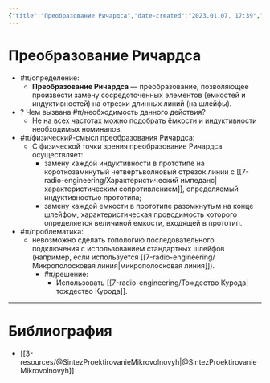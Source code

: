 ```yaml
---
{"title":"Преобразование Ричардса","date-created":"2023.01.07, 17:39","date-modified":"2023.01.07, 18:32","aliases":[],"tags":[],"dg-publish":true,"permalink":"/7-radio-engineering/preobrazovanie-richardsa/","dgPassFrontmatter":true}
---
```



# Преобразование Ричардса

- #π/определение:
	- **Преобразование Ричардса** — преобразование, позволяющее произвести замену сосредоточенных элементов (емкостей и индуктивностей) на отрезки длинных линий (на шлейфы).
- ? Чем вызвана #π/необходимость данного действия?
	- Не на всех частотах можно подобрать ёмкости и индуктивности необходимых номиналов.
- #π/физический-смысл преобразования Ричардса:
	- С физической точки зрения преобразование Ричардса осуществляет:
		- замену каждой индуктивности в прототипе на короткозамкнутый четвертьволновый отрезок линии с [[7-radio-engineering/Характеристический импеданс\|характеристическим сопротивлением]], определяемый индуктивностью прототипа;
		- замену каждой емкости в прототипе разомкнутым на конце шлейфом, характеристическая проводимость которого определяется величиной емкости, входящей в прототип.
- #π/проблематика:
	- невозможно сделать топологию последовательного подключения с использованием стандартных шлейфов (например, если используется [[7-radio-engineering/Микрополосковая линия\|микрополосковая линия]]).
		- #π/решение:
			- Использовать [[7-radio-engineering/Тождество Курода\|тождество Курода]].

---

# Библиография

- [[3-resources/@SintezProektirovanieMikrovolnovyh\|@SintezProektirovanieMikrovolnovyh]]
